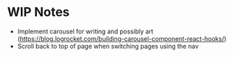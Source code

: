 # WIP Notes
- Implement carousel for writing and possibly art (https://blog.logrocket.com/building-carousel-component-react-hooks/)
- Scroll back to top of page when switching pages using the nav
